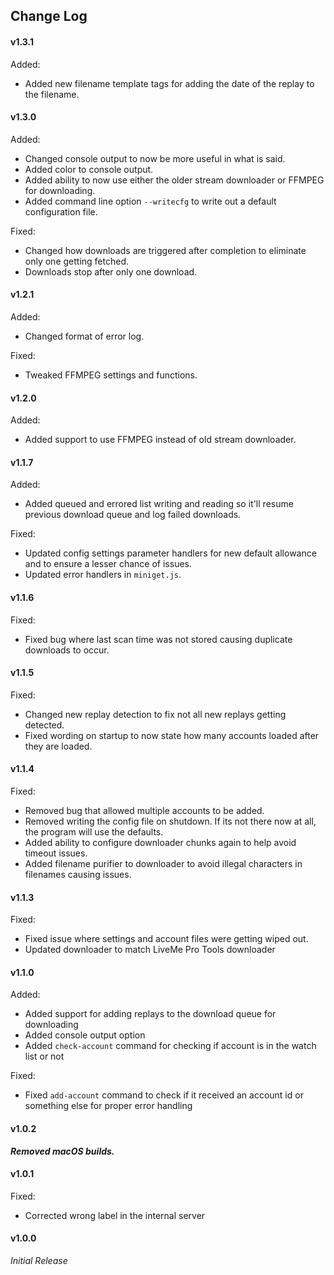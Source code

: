 ## Change Log

#### v1.3.1
Added:
- Added new filename template tags for adding the date of the replay to the filename.

#### v1.3.0
Added:
- Changed console output to now be more useful in what is said.
- Added color to console output.
- Added ability to now use either the older stream downloader or FFMPEG for downloading.
- Added command line option `--writecfg` to write out a default configuration file.

Fixed:
- Changed how downloads are triggered after completion to eliminate only one getting fetched.
- Downloads stop after only one download.

#### v1.2.1
Added:
- Changed format of error log.

Fixed:
- Tweaked FFMPEG settings and functions.

#### v1.2.0
Added:
- Added support to use FFMPEG instead of old stream downloader.

#### v1.1.7
Added:
- Added queued and errored list writing and reading so it'll resume previous download queue and log failed downloads.

Fixed:
- Updated config settings parameter handlers for new default allowance and to ensure a lesser chance of issues.
- Updated error handlers in `miniget.js`.

#### v1.1.6
Fixed:
- Fixed bug where last scan time was not stored causing duplicate downloads to occur.

#### v1.1.5
Fixed:
- Changed new replay detection to fix not all new replays getting detected.
- Fixed wording on startup to now state how many accounts loaded after they are loaded.

#### v1.1.4
Fixed:
- Removed bug that allowed multiple accounts to be added.
- Removed writing the config file on shutdown.  If its not there now at all, the program will use the defaults.
- Added ability to configure downloader chunks again to help avoid timeout issues.
- Added filename purifier to downloader to avoid illegal characters in filenames causing issues.

#### v1.1.3
Fixed:
- Fixed issue where settings and account files were getting wiped out.
- Updated downloader to match LiveMe Pro Tools downloader

#### v1.1.0
Added:
- Added support for adding replays to the download queue for downloading
- Added console output option
- Added `check-account` command for checking if account is in the watch list or not

Fixed:
- Fixed `add-account` command to check if it received an account id or something else for proper error handling

#### v1.0.2
***Removed macOS builds.***

#### v1.0.1
Fixed:
- Corrected wrong label in the internal server

#### v1.0.0
*Initial Release*


